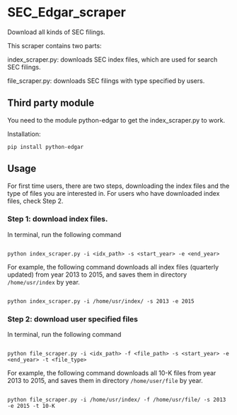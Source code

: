# SEC_Edgar_scraper
Download all kinds of SEC filings.

This scraper contains two parts:

index_scraper.py: downloads SEC index files, which are used for search SEC filings.

file_scraper.py: downloads SEC filings with type specified by users.

## Third party module
You need to the module python-edgar to get the index_scraper.py to work.

Installation: <pre><code>pip install python-edgar</code></pre>

## Usage
For first time users, there are two steps, downloading the index files and the type of files you are interested in.
For users who have downloaded index files, check Step 2.

### Step 1: download index files.
In terminal, run the following command
<pre><code>
python index_scraper.py -i &ltidx_path&gt -s &ltstart_year&gt -e &ltend_year&gt
</code></pre>
For example, the following command downloads all index files (quarterly updated) from year 2013 to 2015, and saves them in directory <code>/home/usr/index</code> by year.
<pre><code>
python index_scraper.py -i /home/usr/index/ -s 2013 -e 2015
</code></pre>

### Step 2: download user specified files
In terminal, run the following command
<pre><code>
python file_scraper.py -i &ltidx_path&gt -f &ltfile_path&gt -s &ltstart_year&gt -e &ltend_year&gt -t &ltfile_type&gt
</code></pre>
For example, the following command downloads all 10-K files from year 2013 to 2015, and saves them in directory <code>/home/user/file</code> by year.
<pre><code>
python file_scraper.py -i /home/usr/index/ -f /home/usr/file/ -s 2013 -e 2015 -t 10-K
</code></pre>
